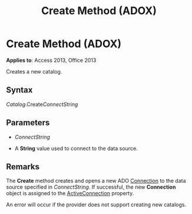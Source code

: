 ﻿---
title: Create Method (ADOX)
TOCTitle: Create Method (ADOX)
ms:assetid: d4072ee7-a0b9-7780-7be0-1d64b42b437c
ms:mtpsurl: https://msdn.microsoft.com/library/JJ250060(v=office.15)
ms:contentKeyID: 48547924
ms.date: 09/18/2015
mtps_version: v=office.15
---

# Create Method (ADOX)


**Applies to**: Access 2013, Office 2013


Creates a new catalog.

## Syntax

*Catalog*.Create*ConnectString*

## Parameters

  - *ConnectString*

  - A **String** value used to connect to the data source.

## Remarks

The **Create** method creates and opens a new ADO [Connection](connection-object-ado.md) to the data source specified in *ConnectString*. If successful, the new **Connection** object is assigned to the [ActiveConnection](activeconnection-property-adox.md) property.

An error will occur if the provider does not support creating new catalogs.

